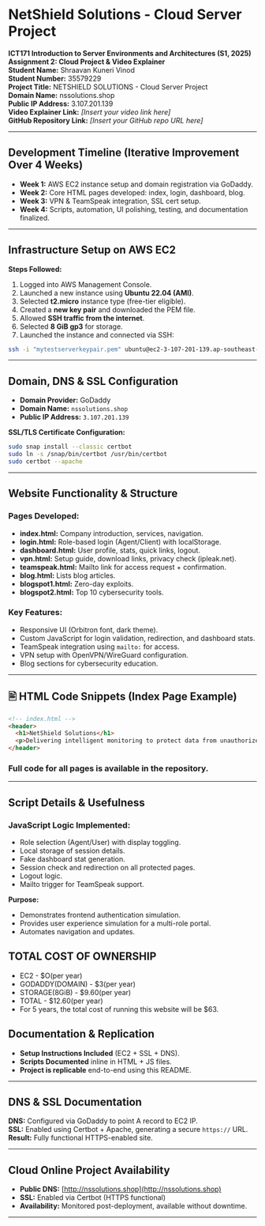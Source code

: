 
# NetShield Solutions - Cloud Server Project

**ICT171 Introduction to Server Environments and Architectures (S1, 2025)**  
**Assignment 2: Cloud Project & Video Explainer**  
**Student Name:** Shraavan Kuneri Vinod  
**Student Number:** 35579229  
**Project Title:** NETSHIELD SOLUTIONS - Cloud Server Project  
**Domain Name:** nssolutions.shop  
**Public IP Address:** 3.107.201.139  
**Video Explainer Link:** _[Insert your video link here]_  
**GitHub Repository Link:** _[Insert your GitHub repo URL here]_  

---

##  Development Timeline (Iterative Improvement Over 4 Weeks)
- **Week 1:** AWS EC2 instance setup and domain registration via GoDaddy.
- **Week 2:** Core HTML pages developed: index, login, dashboard, blog.
- **Week 3:** VPN & TeamSpeak integration, SSL cert setup.
- **Week 4:** Scripts, automation, UI polishing, testing, and documentation finalized.

---

##  Infrastructure Setup on AWS EC2

**Steps Followed:**
1. Logged into AWS Management Console.
2. Launched a new instance using **Ubuntu 22.04 (AMI)**.
3. Selected **t2.micro** instance type (free-tier eligible).
4. Created a **new key pair** and downloaded the PEM file.
5. Allowed **SSH traffic from the internet**.
6. Selected **8 GiB gp3** for storage.
7. Launched the instance and connected via SSH:

```bash
ssh -i "mytestserverkeypair.pem" ubuntu@ec2-3-107-201-139.ap-southeast-2.compute.amazonaws.com
```

---

##  Domain, DNS & SSL Configuration

- **Domain Provider:** GoDaddy  
- **Domain Name:** `nssolutions.shop`  
- **Public IP Address:** `3.107.201.139`

**SSL/TLS Certificate Configuration:**
```bash
sudo snap install --classic certbot
sudo ln -s /snap/bin/certbot /usr/bin/certbot
sudo certbot --apache
```

---

##  Website Functionality & Structure

### Pages Developed:
- **index.html:** Company introduction, services, navigation.
- **login.html:** Role-based login (Agent/Client) with localStorage.
- **dashboard.html:** User profile, stats, quick links, logout.
- **vpn.html:** Setup guide, download links, privacy check (ipleak.net).
- **teamspeak.html:** Mailto link for access request + confirmation.
- **blog.html:** Lists blog articles.
- **blogspot1.html:** Zero-day exploits.
- **blogspot2.html:** Top 10 cybersecurity tools.

### Key Features:
- Responsive UI (Orbitron font, dark theme).
- Custom JavaScript for login validation, redirection, and dashboard stats.
- TeamSpeak integration using `mailto:` for access.
- VPN setup with OpenVPN/WireGuard configuration.
- Blog sections for cybersecurity education.

---

## 🖹 HTML Code Snippets (Index Page Example)
```html
<!-- index.html -->
<header>
  <h1>NetShield Solutions</h1>
  <p>Delivering intelligent monitoring to protect data from unauthorized access using AI + human expertise.</p>
</header>
```

### Full code for all pages is available in the repository.

---

##  Script Details & Usefulness

### JavaScript Logic Implemented:
- Role selection (Agent/User) with display toggling.
- Local storage of session details.
- Fake dashboard stat generation.
- Session check and redirection on all protected pages.
- Logout logic.
- Mailto trigger for TeamSpeak support.

**Purpose:**
- Demonstrates frontend authentication simulation.
- Provides user experience simulation for a multi-role portal.
- Automates navigation and updates.

## TOTAL COST OF OWNERSHIP
- EC2 - $O(per year)
- GODADDY(DOMAIN) - $3(per year)
- STORAGE(8GiB) - $9.60(per year)
- TOTAL - $12.60(per year)
- For 5 years, the total cost of running this website will be $63.

##  Documentation & Replication

- **Setup Instructions Included** (EC2 + SSL + DNS).
- **Scripts Documented** inline in HTML + JS files.
- **Project is replicable** end-to-end using this README.

---

##  DNS & SSL Documentation

**DNS:** Configured via GoDaddy to point A record to EC2 IP.  
**SSL:** Enabled using Certbot + Apache, generating a secure `https://` URL.  
**Result:** Fully functional HTTPS-enabled site.

---

##  Cloud Online Project Availability

- **Public DNS:** [http://nssolutions.shop](http://nssolutions.shop)  
- **SSL:** Enabled via Certbot (HTTPS functional)  
- **Availability:** Monitored post-deployment, available without downtime.

---


